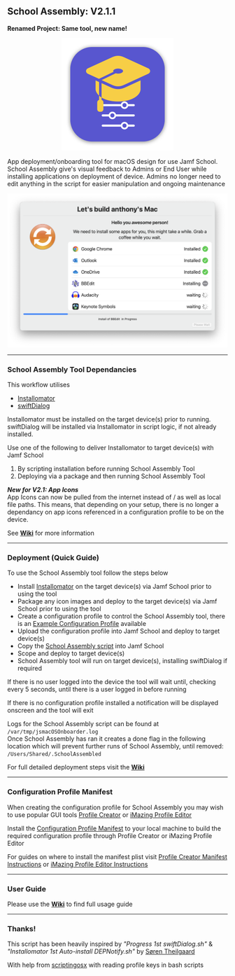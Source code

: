 ## School Assembly: V2.1.1                  

**Renamed Project: Same tool, new name!**

<p align="center">
<img width="256" alt="mac1024" src="https://github.com/cantscript/SchoolAssembly/blob/main/Images/SchoolAssemblyIcon.png">
</p>


App deployment/onboarding tool for macOS design for use Jamf School. School Assembly give's visual feedback to Admins or End User while installing applications on deployment of device. Admins no longer need to edit anything in the script for easier manipulation and ongoing maintenance

<img width="576" src="https://github.com/cantscript/SchoolAssembly/blob/main/Images/School%20Assembly%20Window.png">

---

### School Assembly Tool Dependancies

This workflow utilises
- [Installomator](https://github.com/Installomator/Installomator)
- [swiftDialog](https://github.com/bartreardon/swiftDialog)

Installomator must be installed on the target device(s) prior to running.
swiftDialog will be installed via Installomator in script logic, if not already installed.

Use one of the following to deliver Installomator to target device(s) with Jamf School <br>
1) By scripting installation before running School Assembly Tool                <br>
2) Deploying via a package and then running School Assembly Tool



_**New for V2.1: App Icons**_ <br>
App Icons can now be pulled from the internet instead of / as well as local file paths. This means, that depending on your setup, there is no longer a dependancy on app icons referenced in a configuration profile to be on the device.

See **[Wiki](https://github.com/darlow86/JSmacOS-Onboarder/wiki)** for more information

---

### Deployment (Quick Guide)

To use the School Assembly tool follow the steps below
* Install [Installomator](https://github.com/Installomator/Installomator) on the target device(s) via Jamf School prior to using the tool
* Package any icon images and deploy to the target device(s) via Jamf School prior to using the tool
* Create a configuration profile to control the School Assembly tool, there is an [Example Configuration Profile](https://github.com/cantscript/SchoolAssembly/blob/main/plist%20example/com.cantscript.schoolassembly.plist) available
* Upload the configuration profile into Jamf School and deploy to target device(s)
* Copy the [School Assembly script](https://github.com/cantscript/SchoolAssembly/blob/main/SchoolAssembly.sh) into Jamf School
* Scope and deploy to target device(s)
* School Assembly tool will run on target device(s), installing swiftDialog if required

If there is no user logged into the device the tool will wait until, checking every 5 seconds, until there is a user logged in before running

If there is no configuration profile installed a notification will be displayed onscreen and the tool will exit

Logs for the School Assembly script can be found at `/var/tmp/jsmacOSOnboarder.log` \
Once School Assembly has ran it creates a done flag in the following location which will prevent further runs of School Assembly, until removed: `/Users/Shared/.SchoolAssembled`

For full detailed deployment steps visit the **[Wiki](https://github.com/darlow86/JSmacOS-Onboarder/wiki)**

---


### Configuration Profile Manifest

When creating the configuration profile for School Assembly you may wish to use popular GUI tools [Profile Creator](https://github.com/ProfileCreator/ProfileCreator) or [iMazing Profile Editor](https://imazing.com/profile-editor)

Install the [Configuration Profile Manifest](https://github.com/cantscript/SchoolAssembly/blob/main/Profile%20Configuration%20Manifest/com.cantscript.schoolassembly.plist) to your local machine to build the required configuration profile through Profile Creator or iMazing Profile Editor

For guides on where to install the manifest plist visit [Profile Creator Manifest Instructions](https://github.com/ProfileCreator/ProfileManifests/wiki/Getting-Started#how-to-create-a-profile-manifest) or [iMazing Profile Editor Instructions](https://imazing.com/guides/imazing-profile-editor-working-with-custom-preference-manifests) 


---

### User Guide

Please use the **[Wiki](https://github.com/darlow86/JSmacOS-Onboarder/wiki)** to find full usage guide

---

### Thanks!

This script has been heavily inspired by *"Progress 1st swiftDialog.sh"* & *"Installomator 1st Auto-install DEPNotify.sh"* by
[Søren Theilgaard](https://github.com/Theile)

With help from [scriptingosx](https://scriptingosx.com/) with reading profile keys in bash scripts
